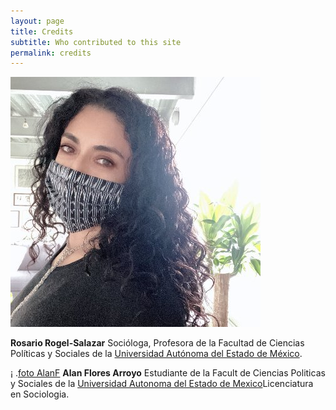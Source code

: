 ```yaml
---
layout: page
title: Credits
subtitle: Who contributed to this site
permalink: credits
---
```


![Foto Rosario](./assets/img/FotoRosario.jpg)

**Rosario Rogel-Salazar** Socióloga, Profesora de la Facultad de Ciencias Políticas y Sociales de la [Universidad Autónoma del Estado de México](https://www.uaemex.mx/). 

¡ .[foto AlanF](./assets/img/fotoAlan.jpg)
**Alan Flores Arroyo** Estudiante de la Facult de Ciencias Politicas y Sociales de la [Universidad Autonoma del Estado de Mexico](https://www.uaemex.mx/)Licenciatura en Sociologia.
